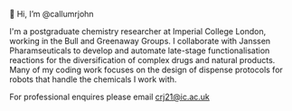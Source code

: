 👋 Hi, I’m @callumrjohn

I'm a postgraduate chemistry researcher at Imperial College London, working in the Bull and Greenaway Groups.
I collaborate with Janssen Pharamseuticals to develop and automate late-stage functionalisation reactions for the diversification of complex drugs and natural products. 
Many of my coding work focuses on the design of dispense protocols for robots that handle the chemicals I work with.

For professional enquires please email crj21@ic.ac.uk
